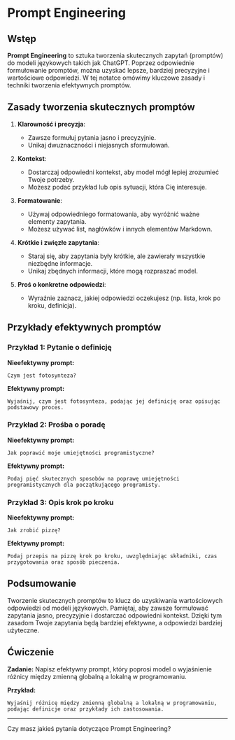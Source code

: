 # Prompt Engineering

## Wstęp

**Prompt Engineering** to sztuka tworzenia skutecznych zapytań (promptów) do modeli językowych takich jak ChatGPT. Poprzez odpowiednie formułowanie promptów, można uzyskać lepsze, bardziej precyzyjne i wartościowe odpowiedzi. W tej notatce omówimy kluczowe zasady i techniki tworzenia efektywnych promptów.

## Zasady tworzenia skutecznych promptów

1. **Klarowność i precyzja**:
   - Zawsze formułuj pytania jasno i precyzyjnie.
   - Unikaj dwuznaczności i niejasnych sformułowań.

2. **Kontekst**:
   - Dostarczaj odpowiedni kontekst, aby model mógł lepiej zrozumieć Twoje potrzeby.
   - Możesz podać przykład lub opis sytuacji, która Cię interesuje.

3. **Formatowanie**:
   - Używaj odpowiedniego formatowania, aby wyróżnić ważne elementy zapytania.
   - Możesz używać list, nagłówków i innych elementów Markdown.

4. **Krótkie i zwięzłe zapytania**:
   - Staraj się, aby zapytania były krótkie, ale zawierały wszystkie niezbędne informacje.
   - Unikaj zbędnych informacji, które mogą rozpraszać model.

5. **Proś o konkretne odpowiedzi**:
   - Wyraźnie zaznacz, jakiej odpowiedzi oczekujesz (np. lista, krok po kroku, definicja).

## Przykłady efektywnych promptów

### Przykład 1: Pytanie o definicję

**Nieefektywny prompt:**

```
Czym jest fotosynteza?
```

**Efektywny prompt:**

```
Wyjaśnij, czym jest fotosynteza, podając jej definicję oraz opisując podstawowy proces. 
```

### Przykład 2: Prośba o poradę

**Nieefektywny prompt:**

```
Jak poprawić moje umiejętności programistyczne?
```

**Efektywny prompt:**

```
Podaj pięć skutecznych sposobów na poprawę umiejętności programistycznych dla początkującego programisty.
```

### Przykład 3: Opis krok po kroku

**Nieefektywny prompt:**

```
Jak zrobić pizzę?
```

**Efektywny prompt:**

```
Podaj przepis na pizzę krok po kroku, uwzględniając składniki, czas przygotowania oraz sposób pieczenia.
```

## Podsumowanie

Tworzenie skutecznych promptów to klucz do uzyskiwania wartościowych odpowiedzi od modeli językowych. Pamiętaj, aby zawsze formułować zapytania jasno, precyzyjnie i dostarczać odpowiedni kontekst. Dzięki tym zasadom Twoje zapytania będą bardziej efektywne, a odpowiedzi bardziej użyteczne.

## Ćwiczenie

**Zadanie:**
Napisz efektywny prompt, który poprosi model o wyjaśnienie różnicy między zmienną globalną a lokalną w programowaniu.

**Przykład:**

```
Wyjaśnij różnicę między zmienną globalną a lokalną w programowaniu, podając definicje oraz przykłady ich zastosowania.
```

---

Czy masz jakieś pytania dotyczące Prompt Engineering?
